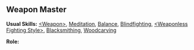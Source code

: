 Weapon Master
-------------

__Usual Skills:__ [&lt;Weapon&gt;](MeleeCombat.md#melee-weapon), [Meditation](Mettle.md#meditation), [Balance](Acrobatics.md#balance), [Blindfighting](Fighting.md#blindfighting), [&lt;Weaponless Fighting Style&gt;](Fighting.md#weaponless-fighting-style), [Blacksmithing](RepairCraft.md#blacksmithing), [Woodcarving](RepairCraft.md#woodcarving)

__Role:__
